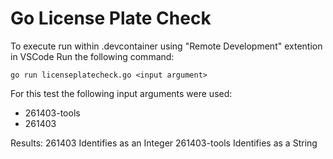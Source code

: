 # Go License Plate Check
To execute run within .devcontainer using "Remote Development" extention in VSCode
Run the following command:
```
go run licenseplatecheck.go <input argument>
```
For this test the following input arguments were used:
* 261403-tools
* 261403

Results:
261403 Identifies as an Integer
261403-tools Identifies as a String